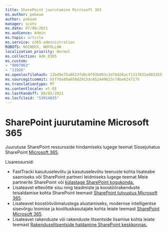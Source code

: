 ```yaml
---
title: SharePoint juurutamine Microsoft 365
ms.author: pebaum
author: pebaum
manager: scotv
ms.date: 07/08/2021
ms.audience: Admin
ms.topic: article
ms.service: o365-administration
ROBOTS: NOINDEX, NOFOLLOW
localization_priority: Normal
ms.collection: Adm_O365
ms.custom:
- "9007063"
- "11926"
ms.openlocfilehash: 12bd9e75a8623fd0c0f93b803c3d78d26acf131f831e8032651461fe80914c57
ms.sourcegitcommit: b5f7da89a650d2915dc652449623c78be6247175
ms.translationtype: MT
ms.contentlocale: et-EE
ms.lasthandoff: 08/05/2021
ms.locfileid: "53914035"
---
```

# <a name="deploy-sharepoint-in-microsoft-365"></a>SharePoint juurutamine Microsoft 365

Juurutuse SharePoint ressursside hindamiseks lugege teemat Sissejuhatus SharePoint [Microsoft 365](/sharepoint/introduction). 

Lisaressursid: 

- FastTracki kasutuselevõtu ja kasutuselevõtu teenuste kohta lisateabe saamiseks või SharePoint partneri [](/microsoft-365/sharepoint/sharepoint-partners-sharepoint-support)leidmiseks lugege teemat Meie partnerite SharePoint või [külastage SharePoint kogukonda.](https://techcommunity.microsoft.com/t5/sharepoint/ct-p/SharePoint) 
- Lisateavet ettevõtte sisu ning teadmiste ja koostöörakenduste teisaldamise kohta SharePoint teemast [SharePoint tutvustus Microsoft 365](/sharepoint/introduction#migration). 
- Lisateavet koostöövõimalustega alustamiseks, modernse intelligentse sisevõrgu loomise ja koolituskasutajate kohta leiate teemast [SharePoint Microsoft 365](/sharepoint/introduction#collaboration). 
- Lisateavet rakenduste või rakenduste litsentside lisamise kohta leiate teemast [Rakenduselitsentside haldamine SharePoint keskkonnas.](/sharepoint/manage-app-licenses) 


